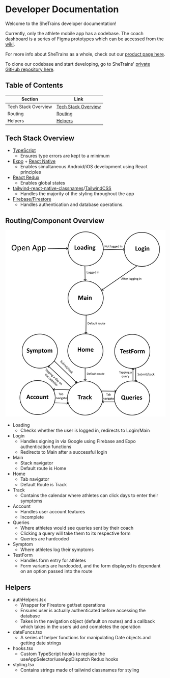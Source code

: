 # Developer Documentation
Welcome to the SheTrains developer documentation!

Currently, only the athlete mobile app has a codebase. The coach dashboard is a series of Figma prototypes which can be accessed from the [wiki](wiki.md#prototypes).

For more info about SheTrains as a whole, check out our [product page here](https://sites.google.com/view/shetrains).

To clone our codebase and start developing, go to SheTrains' [private GitHub repository here](https://github.com/NewcDukem/SheTrains).

## Table of Contents

|   Section    |                                     Link                                                       |
|----------------------|--------------------------------------------------------------------------------------------|
|   Tech Stack Overview             | [Tech Stack Overview](#tech-stack-overview)                                                                      |
|   Routing     | [Routing](#routing)                                                            |
|   Helpers     | [Helpers](#helpers)                                                            |


## Tech Stack Overview
- [TypeScript](https://www.typescriptlang.org/)
  - Ensures type errors are kept to a minimum 
- [Expo](https://expo.dev/) + [React Native](https://reactnative.dev/)
  - Enables simultaneous Android/iOS development using React principles
- [React Redux](https://react-redux.js.org/)
  - Enables global states
- [tailwind-react-native-classnames](https://github.com/jaredh159/tailwind-react-native-classnames)/[TailwindCSS](https://tailwindcss.com/)
  - Handles the majority of the styling throughout the app
- [Firebase/Firestore](https://firebase.google.com/)
  - Handles authentication and database operations. 

## Routing/Component Overview
![Routing](/docs/assets/imgs/routing.jpg)

- Loading
  - Checks whether the user is logged in, redirects to Login/Main 
- Login
  - Handles signing in via Google using Firebase and Expo authentication functions
  - Redirects to Main after a successful login
- Main
  - Stack navigator
  - Default route is Home
- Home
  - Tab navigator
  - Default Route is Track
- Track
  - Contains the calendar where athletes can click days to enter their symptoms 
- Account
  - Handles user account features
  - Incomplete
- Queries
  - Where athletes would see queries sent by their coach
  - Clicking a query will take them to its respective form
  - Queries are hardcoded
- Symptom
  - Where athletes log their symptoms
- TestForm
  -  Handles form entry for athletes
  -  Form variants are hardcoded, and the form displayed is dependant on an option passed into the route    

## Helpers
- authHelpers.tsx
  - Wrapper for Firestore get/set operations
  - Ensures user is actually authenticated before accessing the database
  - Takes in the navigation object (default on routes) and a callback which takes in the users uid and completes the operation
- dateFuncs.tsx
  - A series of helper functions for manipulating Date objects and getting date strings
- hooks.tsx
  - Custom TypeScript hooks to replace the useAppSelector/useAppDispatch Redux hooks   
- styling.tsx
  - Contains strings made of tailwind classnames for styling 
